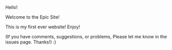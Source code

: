 Hello!

Welcome to the Epic Site!

This is my first ever website!
Enjoy!

(If you have comments, suggestions, or problems, Please let me know in the issues page. Thanks!)
:)
